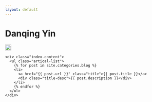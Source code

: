 ```yaml
---
layout: default
---
```


<body>
  <div class="index-wrapper">
    <div class="aside">
      <div class="info-card">
        <h1>Danqing Yin</h1>
        <a href="http://linkedin.com/in/danqing-yin-412a76b7" target="_blank"><img src="http://www.linkedin.com/favicon.ico" alt="" width="20"/></a>
      </div>
      <div id="particles-js"></div>
    </div>

    <div class="index-content">
      <ul class="artical-list">
        {% for post in site.categories.blog %}
        <li>
          <a href="{{ post.url }}" class="title">{{ post.title }}</a>
          <div class="title-desc">{{ post.description }}</div>
        </li>
        {% endfor %}
      </ul>
    </div>
  </div>
</body>
